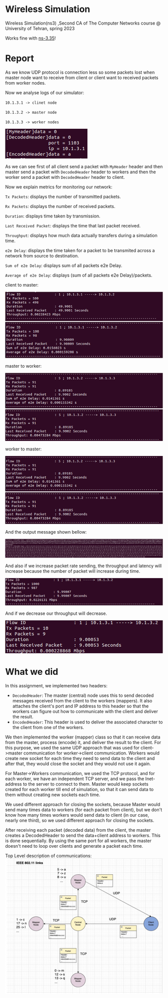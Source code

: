 # Wireless Simulation

Wireless Simulation(ns3) ,Second CA of The Computer Networks course @ University of Tehran, spring 2023

Works fine with [ns-3.35](https://www.nsnam.org/releases/ns-3-35/)!

# Report
As we know UDP protocol is connection less so some packets lost when master node want to receive from client or client want to received packets from worker nodes.

 Now we analyse logs of our simulator:

`10.1.3.1 -> clinet node`

`10.1.3.2 -> master node`

`10.1.3.3 -> worker nodes`

![diagram](screenshots/header-log.png)

As we can see first of all client send a packet with `MyHeader` header and then master send a packet with `DecodedHeader` header to workers and then the worker send a packet with `DecodedHeader` header to client.

Now we explain metrics for monitoring our network:

`Tx Packets`: displays the number of transmitted packets.

`Rx Packets`: displays the number of received packets.

`Duration`: displays time taken by transmission.

`Last Received Packet`: displays the time that last packet received.

`Throughput`: displays how much data actually transfers during a simulation time.

`e2e Delay`: displays the time taken for a packet to be transmited across a network from source to destination.

`Sum of e2e Delay`: displays sum of all packets e2e Delay.

`Average of e2e Delay`: displays (sum of all packets e2e Delay)/packets.

client to master:

![diagram](screenshots/client-to-master1.png)
![diagram](screenshots/client-to-master2.png)

master to worker:

![diagram](screenshots/master-to-worker1.png)
![diagram](screenshots/master-to-worker2.png)

worker to master:

![diagram](screenshots/master-to-worker1.png)
![diagram](screenshots/master-to-worker2.png)

And the output message shown bellow:

![diagram](screenshots/out.png)


And also if we increase packet rate sending, the throughput and latency will increase because the number of packet will increase during time.

![diagram](screenshots/rate-increase.png)

And if we decrease our throughput will decrease.

![diagram](screenshots/rate-decrease.png)


# What we did

In this assignment, we implemented two headers:

- `DecodedHeader`: The master (central) node uses this to send decoded messages received from the client to the workers (mappers). It also attaches the client's port and IP address to this header so that the workers can figure out how to communicate with the client and deliver the result.
- `EncodedHeader`: This header is used to deliver the associated character to the client from one of the workers.

We then implemented the worker (mapper) class so that it can receive data from the master, process (encode) it, and deliver the result to the client. For this purpose, we used the same UDP approach that was used for client->master communication for worker->client communication. Workers would create new socket for each time they need to send data to the client and after that, they would close the socket and they would not use it again.

For Master->Workers communication, we used the TCP protocol, and for each worker, we have an independent TCP server, and we pass the Inet-address to the server to connect to them. Master would keep sockets created for each worker till end of simulation, so that it can send data to them without creating new sockets each time.

We used different approach for closing the sockets, because Master would send many times data to workers (for each packet from client), but we don't know how many times workers would send data to client (in our case, nearly one third), so we used different approach for closing the sockets.

After receiving each packet (decoded data) from the client, the master creates a DecodedHeader to send the data+client address to workers. This is done sequentially. By using the same port for all workers, the master doesn't need to loop over clients and generate a packet each time.

Top Level description of communications:
![diagram](screenshots/top-lvl.png)
